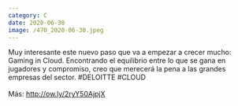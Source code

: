 ```yaml
--- 
category: C 
date: 2020-06-30 
image: /470_2020-06-30.jpeg 
--- 
```


Muy interesante este nuevo paso que va a empezar a crecer mucho: Gaming in Cloud. Encontrando el equilibrio entre lo que se gana en jugadores y compromiso, creo que merecerá la pena a las grandes empresas del sector. #DELOITTE #CLOUD<br><br>Más: http://ow.ly/2ryY50AjpjX
